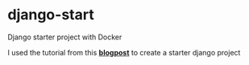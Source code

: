 # django-start
Django starter project with Docker

I used the tutorial from this [**blogpost**](https://testdriven.io/blog/dockerizing-django-with-postgres-gunicorn-and-nginx/) to create a starter django project